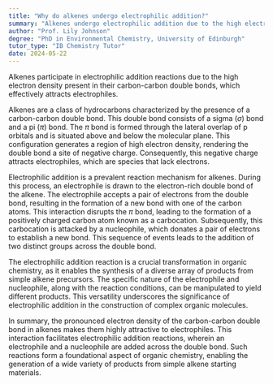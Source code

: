 ```yaml
---
title: "Why do alkenes undergo electrophilic addition?"
summary: "Alkenes undergo electrophilic addition due to the high electron density of their carbon-carbon double bond, which attracts electrophiles."
author: "Prof. Lily Johnson"
degree: "PhD in Environmental Chemistry, University of Edinburgh"
tutor_type: "IB Chemistry Tutor"
date: 2024-05-22
---
```


Alkenes participate in electrophilic addition reactions due to the high electron density present in their carbon-carbon double bonds, which effectively attracts electrophiles.

Alkenes are a class of hydrocarbons characterized by the presence of a carbon-carbon double bond. This double bond consists of a sigma ($\sigma$) bond and a pi ($\pi$) bond. The $\pi$ bond is formed through the lateral overlap of p orbitals and is situated above and below the molecular plane. This configuration generates a region of high electron density, rendering the double bond a site of negative charge. Consequently, this negative charge attracts electrophiles, which are species that lack electrons.

Electrophilic addition is a prevalent reaction mechanism for alkenes. During this process, an electrophile is drawn to the electron-rich double bond of the alkene. The electrophile accepts a pair of electrons from the double bond, resulting in the formation of a new bond with one of the carbon atoms. This interaction disrupts the $\pi$ bond, leading to the formation of a positively charged carbon atom known as a carbocation. Subsequently, this carbocation is attacked by a nucleophile, which donates a pair of electrons to establish a new bond. This sequence of events leads to the addition of two distinct groups across the double bond.

The electrophilic addition reaction is a crucial transformation in organic chemistry, as it enables the synthesis of a diverse array of products from simple alkene precursors. The specific nature of the electrophile and nucleophile, along with the reaction conditions, can be manipulated to yield different products. This versatility underscores the significance of electrophilic addition in the construction of complex organic molecules.

In summary, the pronounced electron density of the carbon-carbon double bond in alkenes makes them highly attractive to electrophiles. This interaction facilitates electrophilic addition reactions, wherein an electrophile and a nucleophile are added across the double bond. Such reactions form a foundational aspect of organic chemistry, enabling the generation of a wide variety of products from simple alkene starting materials.
    